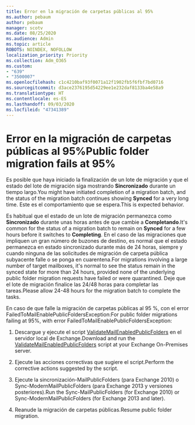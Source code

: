 ```yaml
---
title: Error en la migración de carpetas públicas al 95%
ms.author: pebaum
author: pebaum
manager: scotv
ms.date: 08/25/2020
ms.audience: Admin
ms.topic: article
ROBOTS: NOINDEX, NOFOLLOW
localization_priority: Priority
ms.collection: Adm_O365
ms.custom:
- "639"
- "3500007"
ms.openlocfilehash: c1c4210baf93f0071a12f1902fb5f6fbf7bd0716
ms.sourcegitcommit: d3ace2376195d54229ee1e232daf8133ba4e58a9
ms.translationtype: HT
ms.contentlocale: es-ES
ms.lasthandoff: 09/03/2020
ms.locfileid: "47341389"
---
```

# <a name="public-folder-migration-fails-at-95"></a><span data-ttu-id="69a91-102">Error en la migración de carpetas públicas al 95%</span><span class="sxs-lookup"><span data-stu-id="69a91-102">Public folder migration fails at 95%</span></span>

<span data-ttu-id="69a91-103">Es posible que haya iniciado la finalización de un lote de migración y que el estado del lote de migración siga mostrando **Sincronizado** durante un tiempo largo.</span><span class="sxs-lookup"><span data-stu-id="69a91-103">You might have initiated completion of a migration batch, and the status of the migration batch continues showing **Synced** for a very long time.</span></span> <span data-ttu-id="69a91-104">Este es el comportamiento que se espera.</span><span class="sxs-lookup"><span data-stu-id="69a91-104">This is expected behavior.</span></span>

<span data-ttu-id="69a91-105">Es habitual que el estado de un lote de migración permanezca como **Sincronizado** durante unas horas antes de que cambie a **Completando**.</span><span class="sxs-lookup"><span data-stu-id="69a91-105">It's common for the status of a migration batch to remain on **Synced** for a few hours before it switches to **Completing**.</span></span> <span data-ttu-id="69a91-106">En el caso de las migraciones que impliquen un gran número de buzones de destino, es normal que el estado permanezca en estado sincronizado durante más de 24 horas, siempre y cuando ninguna de las solicitudes de migración de carpeta pública subyacente falle o se ponga en cuarentena.</span><span class="sxs-lookup"><span data-stu-id="69a91-106">For migrations involving a large number of target mailboxes, it's normal to see the status remain in the synced state for more than 24 hours, provided none of the underlying public folder migration requests have failed or were quarantined.</span></span> <span data-ttu-id="69a91-107">Deje que el lote de migración finalice las 24/48 horas para completar las tareas.</span><span class="sxs-lookup"><span data-stu-id="69a91-107">Please allow 24-48 hours for the migration batch to complete the tasks.</span></span>

<span data-ttu-id="69a91-108">En caso de que falle la migración de carpetas públicas al 95 %, con el error FailedToMailEnablePublicFoldersException:</span><span class="sxs-lookup"><span data-stu-id="69a91-108">For public folder migrations failing at 95%, with error FailedToMailEnablePublicFoldersException:</span></span>

1. <span data-ttu-id="69a91-109">Descargue y ejecute el script [ValidateMailEnabledPublicFolders](https://aka.ms/ValidateMEPF) en el servidor local de Exchange.</span><span class="sxs-lookup"><span data-stu-id="69a91-109">Download and run the [ValidateMailEnabledPublicFolders](https://aka.ms/ValidateMEPF) script at your Exchange On-Premises server.</span></span>

2. <span data-ttu-id="69a91-110">Ejecute las acciones correctivas que sugiere el script.</span><span class="sxs-lookup"><span data-stu-id="69a91-110">Perform the corrective actions suggested by the script.</span></span>

3. <span data-ttu-id="69a91-111">Ejecute la sincronización-MailPublicFolders (para Exchange 2010) o Sync-ModernMailPublicFolders (para Exchange 2013 y versiones posteriores).</span><span class="sxs-lookup"><span data-stu-id="69a91-111">Run the Sync-MailPublicFolders (for Exchange 2010) or Sync-ModernMailPublicFolders (for Exchange 2013 and later).</span></span>

4. <span data-ttu-id="69a91-112">Reanude la migración de carpetas públicas.</span><span class="sxs-lookup"><span data-stu-id="69a91-112">Resume public folder migration.</span></span>
